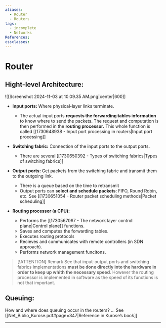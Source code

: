 ```yaml
---
aliases:
  - Router
  - Routers
tags:
  - incomplete
  - Networks
References: 
cssclasses:
---
```

# Router
## Hight-level Architecture:
![[Screenshot 2024-11-03 at 10.09.35 AM.png|center|600]]

+ **Input ports:** 
  Where physical-layer links terminate. 
  + The actual input ports **requests the forwarding tables information** to know where to send the packets. The request and computation is then performed in the **routing processor.**  This whole function is called [[1730648938 - Input port processing in routers|Input port processing]]
    
+ **Switching fabric:** Connection of the input ports to the output ports.
	+ There are several [[1730650392 - Types of switching fabrics|Types of switching fabrics]]

+ **Output ports:** Get packets from the switching fabric and transmit them to the outgoing link.
	+ There is a queue based on the time to retransmit 
	+ Output ports can **select and schedule packets**: FIFO, Round Robin, etc. See [[1730651054 - Router packet scheduling methods|Packet scheduling]]

+ **Routing processor (a CPU):** 
	+ Performs the [[1730567097 - The network layer control plane|Control plane]] functions. 
	+ Saves and computes the forwarding tables.
	+ Executes routing protocols 
	+ Recieves and communicates with remote controllers (in SDN approach). 
	+ Performs network management funcitons.


> [!ATTENTION] Remark 
> See that input-output ports and switching fabrics implementations **must be done directly into the hardware in order to keep up whith the necessary speed**. 
> However the routing processor is implemented in software as the speed of its functions is not that important.

## Queuing: 
How and where does queuing occur in the routers? … See [[Net_Biblio_Kurose.pdf#page=347|Reference in Kurose’s book]]


***